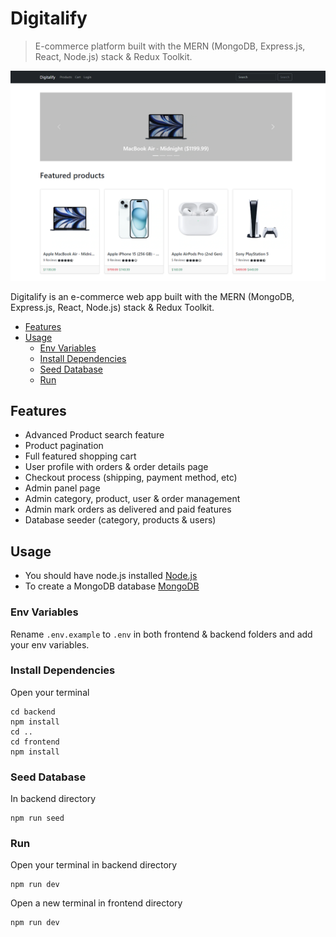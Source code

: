 # Digitalify

> E-commerce platform built with the MERN (MongoDB, Express.js, React, Node.js) stack & Redux Toolkit.

<img src="./backend/uploads/screenshot.png">

Digitalify is an e-commerce web app built with the MERN (MongoDB, Express.js, React, Node.js) stack & Redux Toolkit.

<!-- toc -->

- [Features](#features)
- [Usage](#usage)
  - [Env Variables](#env-variables)
  - [Install Dependencies](#install-dependencies)
  - [Seed Database](#seed-database)
  - [Run](#run)

<!-- tocstop -->

## Features

- Advanced Product search feature
- Product pagination
- Full featured shopping cart
- User profile with orders & order details page
- Checkout process (shipping, payment method, etc)
- Admin panel page
- Admin category, product, user & order management
- Admin mark orders as delivered and paid features
- Database seeder (category, products & users)

## Usage

- You should have node.js installed [Node.js](https://nodejs.org)
- To create a MongoDB database [MongoDB](https://www.mongodb.com)

### Env Variables

Rename `.env.example` to `.env` in both frontend & backend folders and add your env variables.

### Install Dependencies

Open your terminal

```
cd backend
npm install
cd ..
cd frontend
npm install
```

### Seed Database

In backend directory

```
npm run seed
```

### Run

Open your terminal in backend directory

```
npm run dev
```

Open a new terminal in frontend directory

```
npm run dev
```
